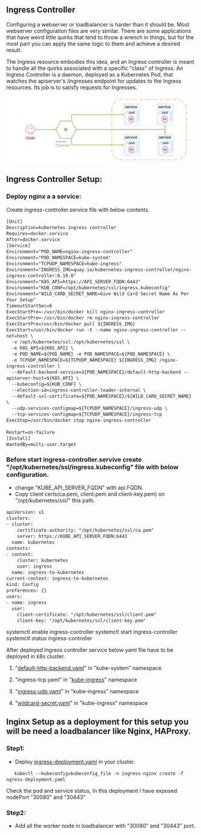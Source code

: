 
## Ingress Controller

Configuring a webserver or loadbalancer is harder than it should be. Most webserver configuration files are very similar. 
There are some applications that have weird little quirks that tend to throw a wrench in things, but for the most part you can 
apply the same logic to them and achieve a desired result.

The Ingress resource embodies this idea, and an Ingress controller is meant to handle all the quirks associated with a specific 
"class" of Ingress. An Ingress Controller is a daemon, deployed as a Kubernetes Pod, that watches the apiserver's /ingresses 
endpoint for updates to the Ingress resources. Its job is to satisfy requests for Ingresses.

![IC](https://github.com/bishnuroy/Kubernetes/blob/master/images/IC.jpg)


## Ingress Controller Setup:

### Deploy nginx a a service:

Create ingress-controller.service file with below contents.

```service
[Unit]
Description=kubernetes ingress controller
Requires=docker.service
After=docker.service
[Service]
Environment="POD_NAME=nginx-ingress-controller"
Environment="POD_NAMESPACE=kube-system"
Environment="TCPUDP_NAMESPACE=kube-ingress"
Environment="INGRESS_IMG=quay.io/kubernetes-ingress-controller/nginx-ingress-controller:0.19.0"
Environment="K8S_API=https://API_SERVER_FQDN:6443"
Environment="KUB_CONF=/opt/kubernetes/ssl/ingress.kubeconfig"
Environment="WILD_CARD_SECRET_NAME=Give Wild Card Secret Name As Per Your Setup"
TimeoutStartSec=0
ExecStartPre=-/usr/bin/docker kill nginx-ingress-controller
ExecStartPre=-/usr/bin/docker rm nginx-ingress-controller
ExecStartPre=/usr/bin/docker pull ${INGRESS_IMG}
ExecStart=/usr/bin/docker run -t --name nginx-ingress-controller --net=host \
  -v /opt/kubernetes/ssl:/opt/kubernetes/ssl \
  -e K8S_API=${K8S_API} \
  -e POD_NAME=${POD_NAME} -e POD_NAMESPACE=${POD_NAMESPACE} \
  -e TCPUDP_NAMESPACE=${TCPUDP_NAMESPACE} ${INGRESS_IMG} /nginx-ingress-controller \
  --default-backend-service=${POD_NAMESPACE}/default-http-backend --apiserver-host=${K8S_API} \
  --kubeconfig=${KUB_CONF} \
  --election-id=ingress-controller-leader-internal \
  --default-ssl-certificate=${POD_NAMESPACE}/${WILD_CARD_SECRET_NAME} \
  --udp-services-configmap=${TCPUDP_NAMESPACE}/ingress-udp \
  --tcp-services-configmap=${TCPUDP_NAMESPACE}/ingress-tcp
ExecStop=/usr/bin/docker stop nginx-ingress-controller

Restart=on-failure
[Install]
WantedBy=multi-user.target

```

### Before start ingress-controller.servive create "/opt/kubernetes/ssl/ingress.kubeconfig" file with below configuration.
  - change "KUBE_API_SERVER_FQDN" with api FQDN.
  - Copy client certs(ca.pem, client.pem and client-key.pem) on "/opt/kubernetes/ssl/" this path.
```
apiVersion: v1
clusters:
- cluster:
    certificate-authority: "/opt/kubernetes/ssl/ca.pem"
    server: https://KUBE_API_SERVER_FQDN:6443
  name: kubernetes
contexts:
- context:
    cluster: kubernetes
    user: ingress
  name: ingress-to-kubernetes
current-context: ingress-to-kubernetes
kind: Config
preferences: {}
users:
- name: ingress
  user:
    client-certificate: "/opt/kubernetes/ssl/client.pem"
    client-key: "/opt/kubernetes/ssl/client-key.pem"
```

systemctl enable ingress-controller
systemctl start ingress-controller
systemctl status ingress-controller


After deployed Ingress controller service below yaml file have to be deployed in k8s cluster.

1. "[default-http-backend.yaml](https://github.com/bishnuroy/Kubernetes/blob/master/centos/Ingress%20controller/default-http-backend.yaml)" in "kube-system" namespace.

2. "ingress-tcp.yaml" in "[kube-ingress](https://github.com/bishnuroy/Kubernetes/blob/master/centos/Ingress%20controller/ingress-tcp.yaml)" namespace

3. "[ingress-udp.yaml](https://github.com/bishnuroy/Kubernetes/blob/master/centos/Ingress%20controller/ingress-udp.yaml)" in "kube-ingress" namespace

4. "[wildcard-secret.yaml](https://github.com/bishnuroy/Kubernetes/blob/master/centos/Ingress%20controller/wildcard-secret.yaml)" in "kube-ingress" namespace



## Inginx Setup as a deployment for this setup you will be need a loadbalancer like Nginx, HAProxy.

### Step1:
   
   - Deploy [ingress-deployment.yaml](https://github.com/bishnuroy/Kubernetes/blob/master/centos/Ingress%20controller/ingress-deployment.yaml) in your cluster.
   
```console
   kubectl --kubeconfig=kubeconfig_file -n ingress-nginx create -f ngress-deployment.yaml
```

Check the pod and service status, In this deployment I have exposed nodePort "30080" and "30443"

### Step2:

 - Add all the worker node in loadbalancer with "30080" and "30443" port.
 
 



   



